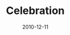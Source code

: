 ---
layout: message
category: message
series: "The 365 Days of Christmas"
title: "Celebration"
date: 2010-12-11
audio-description: "Discover, honor and learn from these icons.  "
audio: ""
audio-title: "Mothers"
audio-duration: ":"
audio-description: "Brian Tome talks about what it means to live in celebration of the miracle of Christmas."
audio: "http://s3.amazonaws.com/crossroadsaudiomessages/celebration.mp3"
audio-title: "Celebration"
audio-duration: "35:08"
program-description: "Brian Tome talks about what it means to live in celebration of the miracle of Christmas."
program: "http://www.crossroads.net/players/media/hq/12_11-12_10Program.pdf"
program-title: "Celebration (Program)"
video-description: "Brian Tome talks about what it means to live in celebration of the miracle of Christmas."
video-title: "Celebration"
video: "https://s3.amazonaws.com/crossroadsvideomessages/celebration.mp4"
video-poster: "https://www.crossroads.net/uploadedfiles/celebration_still.jpg"
---